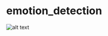 # emotion_detection

![alt text](https://github.com/mevo12318/emotion_detection/blob/master/results/emotion_detection.gif)

